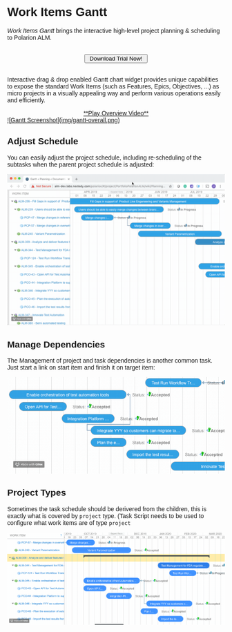 # Work Items Gantt 

*Work Items Gantt* brings the interactive high-level project planning & scheduling to Polarion ALM. 

<div id="download-button" >
<style>

.mdc-button {	
	color:white;
    font-family: Roboto,sans-serif;
    -moz-osx-font-smoothing: grayscale;
    -webkit-font-smoothing: antialiased;
    font-size: .875rem;
    line-height: 2.25rem;
    font-weight: 500;
    letter-spacing: .0892857143em;
    text-decoration: none;
    text-transform: uppercase;
    padding: 4px 8px 0 8px;
    display: inline-flex;
    position: relative;
    align-items: center;
    justify-content: center;
    box-sizing: border-box;
    min-width: 64px;
    height: 36px;
    border: none;
    outline: none;
    line-height: inherit;
    -webkit-user-select: none;
    -moz-user-select: none;
    -ms-user-select: none;
    user-select: none;
    -webkit-appearance: none;
    overflow: hidden;
    vertical-align: middle;
    border-radius: 4px;
    background-color:  #3e91fe;
    cursor:pointer;  
}
</style>
<style>
body {font-family: Arial, Helvetica, sans-serif;}

/* The Modal (background) */
.modal {
  display: none; /* Hidden by default */
  position: fixed; /* Stay in place */
  z-index: 1; /* Sit on top */
  padding-top: 100px; /* Location of the box */
  left: 0;
  top: 0;
  width: 100%; /* Full width */
  height: 100%; /* Full height */
  overflow: auto; /* Enable scroll if needed */
  background-color: rgb(0,0,0); /* Fallback color */
  background-color: rgba(0,0,0,0.4); /* Black w/ opacity */
}

/* Modal Content */
.modal-content {
  background-color: #fefefe;
  margin: auto;
  padding: 30px;
  border: 1px solid #888;
  max-width: 650px;
}

/* The Close Button */
.close {
  color: #aaaaaa;
  float: right;
  font-size: 28px;
  font-weight: bold;
}

.close:hover,
.close:focus {
  color: #000;
  text-decoration: none;
  cursor: pointer;
}
.emailinput {
    border: 1px solid #89b1dc;
    padding: 10px;
    width: 60%;
    margin-top: 40px;
    margin-bottom: 40px;
    border-radius:4px;
    height:36px;
    }
</style>




<center ><br/>
<a href="./download">
<button class="mdc-button">&nbsp;Download Trial Now!&nbsp;</button>
</a>
</center>
<br>
</div>


Interactive drag & drop enabled Gantt chart widget provides unique capabilities to expose the standard Work Items (such as Features, Epics, Objectives, ...) as micro projects in a visually appealing way and perform various operations easily and efficiently.

<a href="https://youtu.be/9D_djgsCIac">
<center>
**Play Overview Video**
</center>
![Gantt Screenshot](img/gantt-overall.png)
</a>


## Adjust Schedule

You can easily adjust the project schedule, including re-scheduling of the subtasks when the parent project schedule is adjusted:

![Replan](img/gantt-drag-children.gif)

## Manage Dependencies

The Management of project and task dependencies is another common task. Just start a link on start item and finish it on target item:

![Dependencies](img/gantt-drag-dependency-link.gif)

## Project Types

Sometimes the task schedule should be derivered from the children, this is exactly what is covered by `project` type. (Task Script needs to be used to configure what work items are of type `project`

![Projects](img/gantt-projects.gif)


